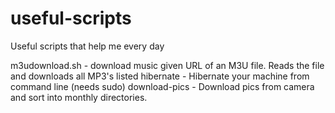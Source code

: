 # useful-scripts
Useful scripts that help me every day

m3udownload.sh - download music given URL of an M3U file. Reads the file and downloads all MP3's listed
hibernate - Hibernate your machine from command line (needs sudo)
download-pics - Download pics from camera and sort into monthly directories.
